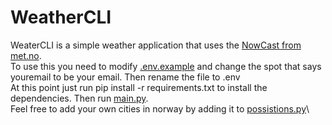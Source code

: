 # WeatherCLI
WeaterCLI is a simple weather application that uses the [NowCast from met.no](https://api.met.no/weatherapi/nowcast/2.0/documentation). \
To use this you need to modify [.env.example](https://github.com/Lyxminxx/weatherCLI/blob/master/.env.example) and change the spot that says youremail to be your email. Then rename the file to .env\
At this point just run pip install -r requirements.txt to install the dependencies. Then run [main.py](https://github.com/Lyxminxx/weatherCLI/blob/master/main.py).\
Feel free to add your own cities in norway by adding it to [possistions.py](https://github.com/Lyxminxx/weatherCLI/blob/master/possistions.py)\
